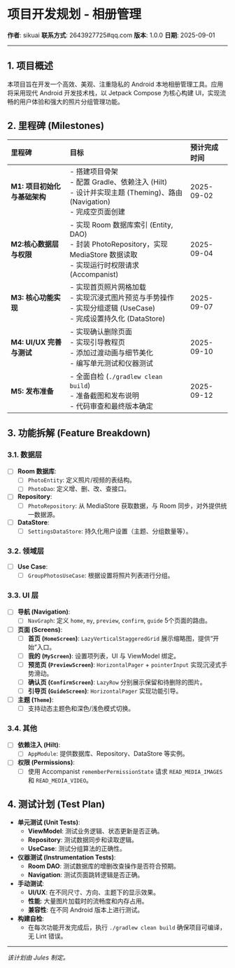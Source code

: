 # 项目开发规划 - 相册管理

**作者**: sikuai
**联系方式**: 2643927725#qq.com
**版本**: 1.0.0
**日期**: 2025-09-01

---

## 1. 项目概述

本项目旨在开发一个高效、美观、注重隐私的 Android 本地相册管理工具。应用将采用现代 Android 开发技术栈，以 Jetpack Compose 为核心构建 UI，实现流畅的用户体验和强大的照片分组管理功能。

## 2. 里程碑 (Milestones)

| 里程碑 | 目标 | 预计完成时间 |
| :--- | :--- | :--- |
| **M1: 项目初始化与基础架构** | - 搭建项目骨架<br>- 配置 Gradle、依赖注入 (Hilt)<br>- 设计并实现主题 (Theming)、路由 (Navigation)<br>- 完成空页面创建 | 2025-09-02 |
| **M2:核心数据层与权限** | - 实现 Room 数据库索引 (Entity, DAO)<br>- 封装 PhotoRepository，实现 MediaStore 数据读取<br>- 实现运行时权限请求 (Accompanist) | 2025-09-04 |
| **M3: 核心功能实现** | - 实现首页照片网格加载<br>- 实现沉浸式图片预览与手势操作<br>- 实现分组逻辑 (UseCase)<br>- 完成设置持久化 (DataStore) | 2025-09-07 |
| **M4: UI/UX 完善与测试** | - 实现确认删除页面<br>- 实现引导教程页<br>- 添加过渡动画与细节美化<br>- 编写单元测试和仪器测试 | 2025-09-10 |
| **M5: 发布准备** | - 全面自检 (`./gradlew clean build`)<br>- 准备截图和发布说明<br>- 代码审查和最终版本确定 | 2025-09-12 |

## 3. 功能拆解 (Feature Breakdown)

### 3.1. 数据层
- [ ] **Room 数据库**:
  - [ ] `PhotoEntity`: 定义照片/视频的表结构。
  - [ ] `PhotoDao`: 定义增、删、改、查接口。
- [ ] **Repository**:
  - [ ] `PhotoRepository`: 从 MediaStore 获取数据，与 Room 同步，对外提供统一数据源。
- [ ] **DataStore**:
  - [ ] `SettingsDataStore`: 持久化用户设置（主题、分组数量等）。

### 3.2. 领域层
- [ ] **Use Case**:
  - [ ] `GroupPhotosUseCase`: 根据设置将照片列表进行分组。

### 3.3. UI 层
- [ ] **导航 (Navigation)**:
  - [ ] `NavGraph`: 定义 `home`, `my`, `preview`, `confirm`, `guide` 5个页面的路由。
- [ ] **页面 (Screens)**:
  - [ ] **首页 (`HomeScreen`)**: `LazyVerticalStaggeredGrid` 展示缩略图，提供“开始”入口。
  - [ ] **我的 (`MyScreen`)**: 设置项列表，UI 与 ViewModel 绑定。
  - [ ] **预览页 (`PreviewScreen`)**: `HorizontalPager` + `pointerInput` 实现沉浸式手势滑动。
  - [ ] **确认页 (`ConfirmScreen`)**: `LazyRow` 分别展示保留和待删除的图片。
  - [ ] **引导页 (`GuideScreen`)**: `HorizontalPager` 实现功能引导。
- [ ] **主题 (`Theme`)**:
  - [ ] 支持动态主题色和深色/浅色模式切换。

### 3.4. 其他
- [ ] **依赖注入 (Hilt)**:
  - [ ] `AppModule`: 提供数据库、Repository、DataStore 等实例。
- [ ] **权限 (Permissions)**:
  - [ ] 使用 Accompanist `rememberPermissionState` 请求 `READ_MEDIA_IMAGES` 和 `READ_MEDIA_VIDEO`。

## 4. 测试计划 (Test Plan)

- **单元测试 (Unit Tests)**:
  - **ViewModel**: 测试业务逻辑、状态更新是否正确。
  - **Repository**: 测试数据同步和读取逻辑。
  - **UseCase**: 测试分组算法的正确性。
- **仪器测试 (Instrumentation Tests)**:
  - **Room DAO**: 测试数据库的增删改查操作是否符合预期。
  - **Navigation**: 测试页面跳转逻辑是否正确。
- **手动测试**:
  - **UI/UX**: 在不同尺寸、方向、主题下的显示效果。
  - **性能**: 大量图片加载时的流畅度和内存占用。
  - **兼容性**: 在不同 Android 版本上进行测试。
- **构建自检**:
  - 在每次功能开发完成后，执行 `./gradlew clean build` 确保项目可编译，无 Lint 错误。

---
*该计划由 Jules 制定。*
